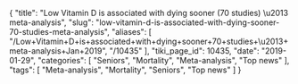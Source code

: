 {
    "title": "Low Vitamin D is associated with dying sooner (70 studies) \u2013 meta-analysis",
    "slug": "low-vitamin-d-is-associated-with-dying-sooner-70-studies-meta-analysis",
    "aliases": [
        "/Low+Vitamin+D+is+associated+with+dying+sooner+70+studies+\u2013+meta-analysis+Jan+2019",
        "/10435"
    ],
    "tiki_page_id": 10435,
    "date": "2019-01-29",
    "categories": [
        "Seniors",
        "Mortality",
        "Meta-analysis",
        "Top news"
    ],
    "tags": [
        "Meta-analysis",
        "Mortality",
        "Seniors",
        "Top news"
    ]
}